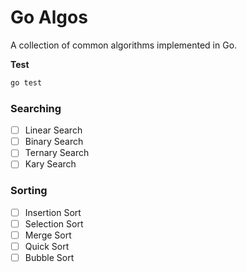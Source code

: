 # Go Algos
A collection of common algorithms implemented in Go.

**Test**
``` sh
go test
```

### Searching

- [ ] Linear Search
- [ ] Binary Search
- [ ] Ternary Search
- [ ] Kary Search

### Sorting

- [ ] Insertion Sort
- [ ] Selection Sort
- [ ] Merge Sort
- [ ] Quick Sort
- [ ] Bubble Sort
